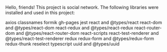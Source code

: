 Hello, friends!
This project is social network. The following libraries were installed and used in this project:

axios
classnames
formik
gh-pages
jest
react and @types/react
react-dom and @types/react-dom
react-redux and @types/react-redux
react-router-dom and @types/react-router-dom
react-scripts
react-test-renderer and @types/react-test-renderer
redux
redux-form and @types/redux-form
redux-thunk
reselect
typescript
uuid and @types/uuid
